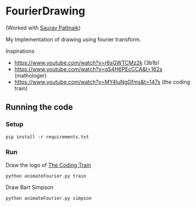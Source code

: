 # FourierDrawing

(Worked with [Saurav Pattnaik](https://github.com/SauravPattnaikCS60))

My Implementation of drawing using fourier transform.

Inspirations
- https://www.youtube.com/watch?v=r6sGWTCMz2k (3b1b)
- https://www.youtube.com/watch?v=qS4H6PEcCCA&t=162s (mathologer)
- https://www.youtube.com/watch?v=MY4luNgGfms&t=147s (the coding train)

## Running the code

### Setup
```
pip install -r requirements.txt
```

### Run
Draw the logo of [The Coding Train](https://github.com/codingtrain)
```
python animateFourier.py train
```

Draw Bart Simpson
```
python animateFourier.py simpson
```
